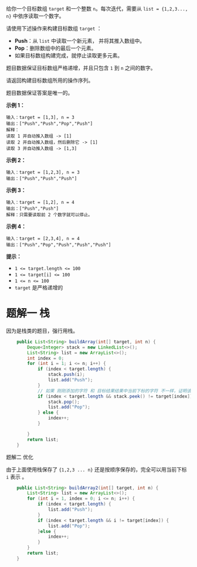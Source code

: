 给你一个目标数组 `target` 和一个整数 `n`。每次迭代，需要从 `list = {1,2,3..., n}` 中依序读取一个数字。

请使用下述操作来构建目标数组 `target` ：

- **Push**：从 `list` 中读取一个新元素， 并将其推入数组中。
- **Pop**：删除数组中的最后一个元素。
- 如果目标数组构建完成，就停止读取更多元素。

题目数据保证目标数组严格递增，并且只包含 `1` 到 `n` 之间的数字。

请返回构建目标数组所用的操作序列。

题目数据保证答案是唯一的。

**示例 1：**

```
输入：target = [1,3], n = 3
输出：["Push","Push","Pop","Push"]
解释： 
读取 1 并自动推入数组 -> [1]
读取 2 并自动推入数组，然后删除它 -> [1]
读取 3 并自动推入数组 -> [1,3]
```

**示例 2：**

```
输入：target = [1,2,3], n = 3
输出：["Push","Push","Push"]
```

**示例 3：**

```
输入：target = [1,2], n = 4
输出：["Push","Push"]
解释：只需要读取前 2 个数字就可以停止。
```

**示例 4：**

```
输入：target = [2,3,4], n = 4
输出：["Push","Pop","Push","Push","Push"]
```

**提示：**

- `1 <= target.length <= 100`
- `1 <= target[i] <= 100`
- `1 <= n <= 100`
- `target` 是严格递增的

# 题解一 栈

因为是栈类的题目，强行用栈。

```java
    public List<String> buildArray(int[] target, int n) {
        Deque<Integer> stack = new LinkedList<>();
        List<String> list = new ArrayList<>();
        int index = 0;
        for (int i = 1; i <= n; i++) {
            if (index < target.length) {
                stack.push(i);
                list.add("Push");
            }
            // 如果 刚刚添加的字符 和 目标结果结果中当前下标的字符 不一样，证明该字符不再 目标结果 之中
            if (index < target.length && stack.peek() != target[index]) {
                stack.pop();
                list.add("Pop");
            } else {
                index++;
            }

        }
        return list;
    }
```

题解二 优化

由于上面使用栈保存了 `{1,2,3 ... n}` 还是按顺序保存的，完全可以用当前下标 `i` 表示 。

```java
    public List<String> buildArray2(int[] target, int n) {
        List<String> list = new ArrayList<>();
        for (int i = 1, index = 0; i <= n; i++) {
            if (index < target.length) {
                list.add("Push");
            }
            if (index < target.length && i != target[index]) {
                list.add("Pop");
            }else {
                index++;
            }
        }
        return list;
    }
```

